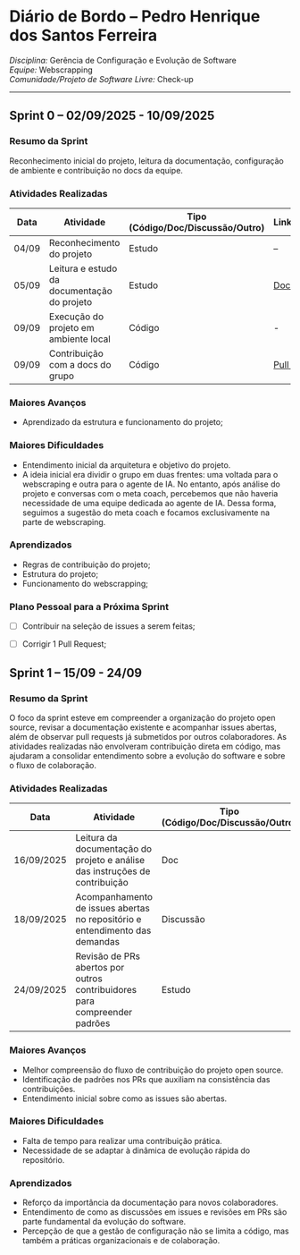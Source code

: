 # Diário de Bordo – Pedro Henrique dos Santos Ferreira 

*Disciplina:* Gerência de Configuração e Evolução de Software  
*Equipe:* Webscrapping  
*Comunidade/Projeto de Software Livre:* Check-up  

---

## Sprint 0 – 02/09/2025 - 10/09/2025

### Resumo da Sprint

Reconhecimento inicial do projeto, leitura da documentação, configuração de ambiente e contribuição no docs da equipe.

### Atividades Realizadas

| Data  | Atividade                                   | Tipo (Código/Doc/Discussão/Outro) | Link/Referência | Status    |
| ----- | ------------------------------------------- | --------------------------------- | --------------- | --------- |
| 04/09 | Reconhecimento do projeto                   | Estudo                            | –               | Concluído |
| 05/09 | Leitura e estudo da documentação do projeto | Estudo                            | [Documentação](https://github.com/GCES-EhFake-Fork/checkUp/blob/develop/README.md)               | Concluído |
| 09/09 | Execução do projeto em ambiente local       | Código                            | -    | Concluído |
| 09/09 | Contribuição com a docs do grupo     | Código                         | [Pull Request](https://github.com/GCES-EhFake-Fork/docs-interno/pull/7)   | Concluído |

### Maiores Avanços

* Aprendizado da estrutura e funcionamento do projeto;

### Maiores Dificuldades

* Entendimento inicial da arquitetura e objetivo do projeto.
* A ideia inicial era dividir o grupo em duas frentes: uma voltada para o webscraping e outra para o agente de IA. No entanto, após análise do projeto e conversas com o meta coach, percebemos que não haveria necessidade de uma equipe dedicada ao agente de IA. Dessa forma, seguimos a sugestão do meta coach e focamos exclusivamente na parte de webscraping.

### Aprendizados

* Regras de contribuição do projeto;
* Estrutura do projeto;
* Funcionamento do webscrapping;

### Plano Pessoal para a Próxima Sprint

* [ ] Contribuir na seleção de issues a serem feitas;
* [ ] Corrigir 1 Pull Request;


## Sprint 1 – 15/09 - 24/09

### Resumo da Sprint

O foco da sprint esteve em compreender a organização do projeto open source, revisar a documentação existente e acompanhar issues abertas, além de observar pull requests já submetidos por outros colaboradores. As atividades realizadas não envolveram contribuição direta em código, mas ajudaram a consolidar entendimento sobre a evolução do software e sobre o fluxo de colaboração.

### Atividades Realizadas

| Data       | Atividade                                                                   | Tipo (Código/Doc/Discussão/Outro) | Link/Referência                                | Status    |
| ---------- | --------------------------------------------------------------------------- | --------------------------------- | ---------------------------------------------- | --------- |
| 16/09/2025 | Leitura da documentação do projeto e análise das instruções de contribuição | Doc                               | [README](https://github.com/EH-FAKE/check-up)  | Concluído |
| 18/09/2025 | Acompanhamento de issues abertas no repositório e entendimento das demandas | Discussão                         | [Issues](https://github.com/EH-FAKE/check-up)  | Concluído |
| 24/09/2025 | Revisão de PRs abertos por outros contribuidores para compreender padrões   | Estudo                  | [Pull Requests](https://github.com/EH-FAKE/check-up/pulls) | Concluído |

### Maiores Avanços

- Melhor compreensão do fluxo de contribuição do projeto open source.  
- Identificação de padrões nos PRs que auxiliam na consistência das contribuições.  
- Entendimento inicial sobre como as issues são abertas.  

### Maiores Dificuldades

- Falta de tempo para realizar uma contribuição prática.  
- Necessidade de se adaptar à dinâmica de evolução rápida do repositório.  

### Aprendizados

- Reforço da importância da documentação para novos colaboradores.  
- Entendimento de como as discussões em issues e revisões em PRs são parte fundamental da evolução do software.  
- Percepção de que a gestão de configuração não se limita a código, mas também a práticas organizacionais e de colaboração.  
